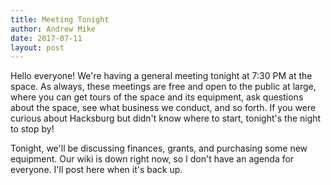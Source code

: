 ```yaml
---
title: Meeting Tonight
author: Andrew Mike
date: 2017-07-11
layout: post
---
```


Hello everyone!  We're having a general meeting tonight at 7:30 PM at the space. As always, these meetings are free and open to the public at large, where you can get tours of the space and its equipment, ask questions about the space, see what business we conduct, and so forth. If you were curious about Hacksburg but didn't know where to start, tonight's the night to stop by!

Tonight, we'll be discussing finances, grants, and purchasing some new equipment. Our wiki is down right now, so I don't have an agenda for everyone. I'll post here when it's back up.
